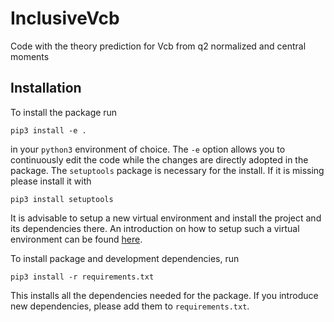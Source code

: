 # InclusiveVcb
Code with the theory prediction for Vcb from q2 normalized and central moments

## Installation
To install the package run
```
pip3 install -e .
```
in your `python3` environment of choice. The `-e` option allows you to continuously edit the code while the changes are directly adopted in the package. The `setuptools` package is necessary for the install. If it is missing please install it with
```
pip3 install setuptools
```
It is advisable to setup a new virtual environment and install the project and its dependencies there. An introduction on how to setup such a virtual environment can be found [here](https://realpython.com/python-virtual-environments-a-primer/).

To install package and development dependencies, run
```
pip3 install -r requirements.txt
```
This installs all the dependencies needed for the package. If you introduce new dependencies, please add them to `requirements.txt`.
 
